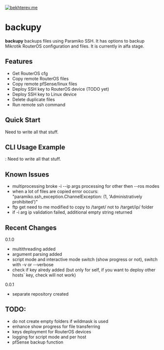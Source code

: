[![bekhterev.me](https://img.shields.io/badge/bekhterev.me-some%20kind%20of%20blog-green.svg)](https://bekhterev.me)

backupy
========

**backupy** backups files using Paramiko SSH. It has options to backup Mikrotik RouterOS configuration and files. It is currently in alfa stage.

Features
------------

- Get RouterOS cfg
- Copy remote RouterOS files
- Copy remote pfSense/linux files
- Deploy SSH key to RouterOS device (TODO yet)
- Deploy SSH key to Linux device
- Delete duplicate files
- Run remote ssh command


Quick Start
-----------

Need to write all that stuff.

CLI Usage Example
-----------------
:
Need to write all that stuff.

Known Issues
------------

- multiprocessing broke -i --ip args processing for other then --ros modes
- when a lot of files are copied error occurs: "paramiko.ssh_exception.ChannelException: (1, 'Administratively prohibited')"
- ftp get need to me modified to copy to /target/ not to /target/ip/ folder
- if -i arg ip validation failed, additional empty string returned


Recent Changes
--------------
0.1.0 

- multithreading added
- argument parsing added
- script mode and interactive mode switch (show progress or not), switch with -v or --verbose 
- check if key alredy added (but only for self, if you want to deploy other hosts` key, check will not work)


0.0.1 

- separate repository created

TODO:
--------------
- do not create empty folders if wildmask is used
- enhance show progress for file transferring
- keys deployment for RouterOS devices
- logging for script mode and per host
- pfSense backup function 
